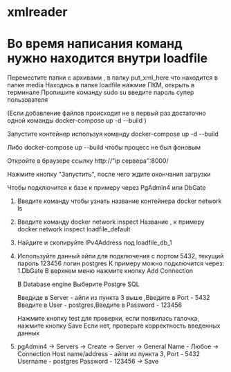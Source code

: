 # xmlreader
# Во время написания команд нужно находится внутри loadfile 
Переместите папки с архивами , в папку put_xml_here что находится в папке media
Находясь в папке loadfile нажмие ПКМ, открыть в терминале
Пропишите команду sudo su 
введите пароль супер пользователя

(Если добавление файлов происходит не в первый раз достаточно одной команды docker-compose up -d  --build	)


Запустите контейнер используя команду docker-compose up -d  --build


Либо docker-compose up --build чтобы процесс не был фоновым

Откройте в браузере ссылку http://"ip сервера":8000/

Нажмите кнопку "Запустить", после чего ждите окончания загрузки


Чтобы подключится к базе к примеру через PgAdmin4 или DbGate
1. Введите команду чтобы узнать название контейнера docker network ls
2. Введите команду docker network inspect Название , к примеру docker network inspect loadfile_default
3. Найдите и скопируйте IPv4Address под  loadfile_db_1
4. Используйте данный айпи для подключения с портом 5432, текущий пароль 123456 логин postgres
К примеру можно подключится через:
1.DbGate 
	В верхнем меню нажмите кнопку Add Connection

	В Database engine Выберите  Postgre SQL

	Введиде в  Server -  айпи из пункта 3 выше ,Введите в  Port - 5432
	Введите в User - postgres,Введите в  Password - 123456

	Нажмите кнопку  test для проверки, если появилась галочка, нажмите кнопку Save
	Если нет, проверьте корректность введенных данных


2. pgAdmin4
	 -> Servers -> Create -> Server
	 -> General
	 Name - Любое
	 -> Connection
	 Host name/address - айпи из пункта 3,
	 Port - 5432
	 Username - postgres
	 Password - 123456
	 -> Save
